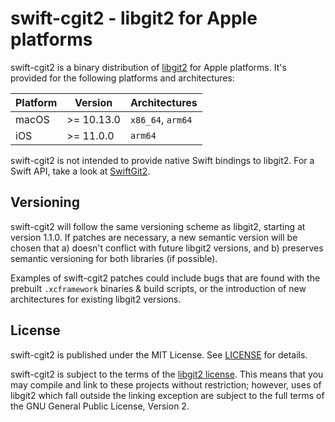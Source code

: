 # swift-cgit2 - libgit2 for Apple platforms

swift-cgit2 is a binary distribution of [libgit2][] for Apple platforms.
It's provided for the following platforms and architectures:

| Platform | Version    | Architectures     |
| -------- | ---------- | ----------------- |
| macOS    | >= 10.13.0 | `x86_64`, `arm64` |
| iOS      | >= 11.0.0  | `arm64`           |

swift-cgit2 is not intended to provide native Swift bindings to libgit2. For a
Swift API, take a look at [SwiftGit2][].

## Versioning

swift-cgit2 will follow the same versioning scheme as libgit2, starting at
version 1.1.0. If patches are necessary, a new semantic version will be chosen
that a) doesn't conflict with future libgit2 versions, and b) preserves
semantic versioning for both libraries (if possible).

Examples of swift-cgit2 patches could include bugs that are found with the
prebuilt `.xcframework` binaries & build scripts, or the introduction of new
architectures for existing libgit2 versions.

## License

swift-cgit2 is published under the MIT License.
See [LICENSE](/LICENSE) for details.

swift-cgit2 is subject to the terms of the [libgit2 license][]. This means that
you may compile and link to these projects without restriction; however, uses
of libgit2 which fall outside the linking exception are subject to the full
terms of the GNU General Public License, Version 2.

[SwiftGit2]: https://github.com/SwiftGit2/SwiftGit2
[libgit2]: https://libgit2.org
[libgit2 license]: https://github.com/libgit2/libgit2/blob/main/COPYING
